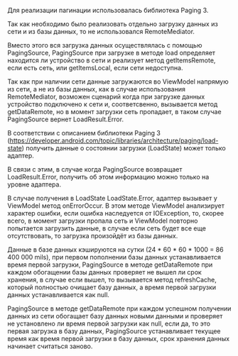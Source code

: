 
Для реализации пагинации использовалась библиотека Paging 3.

Так как необходимо было реализовать отдельно загрузку данных из сети и из базы данных, то не использовался RemoteMediator.

Вместо этого вся загрузка данных осуществлялась с помощью PagingSource, PagingSource при загрузке в методе load определяет находится ли устройство в сети и реализует метод getItemsRemote, если есть сеть, или getItemsLocal, если сети недоступна.

Так как при наличии сети данные загружаются во ViewModel напрямую из сети, а не из базы данных, как в случае использования RemoteMediator, возможен сценарий когда при загрузке данных устройство подключено к сети и, соответсвенно, вызывается метод getDataRemote, но в момент загрузки сеть пропадает, в таком случае PagingSource вернет LoadResult.Error.

В соответствии с описанием библиотеки Paging 3 (https://developer.android.com/topic/libraries/architecture/paging/load-state) получить данные о состоянии загрузки (LoadState) может только адаптер. 

В связи с этим, в случае когда PagingSource возвращает LoadResult.Error, получить об этом информацию можно только на уровне адаптера.

В случае получения в LoadState LoadState.Error, адаптер вызывает у ViewModel метод onErrorOccur. В этом методе ViewModel анализирует характер ошибки, если ошибка наследуется от IOException, то, скорее всего, в момент загрузки пропала сеть и ViewModel повторно попытается загрузить данные, в случае если сеть будет все еще отсутствовать, то загрузка произойдёт из базы данных.

Данные в базе данных кэшируются на сутки (24 * 60 * 60 * 1000 = 86 400 000 mils), при первом пополнении базы данных устанавливается время первой загрузки, PagingSource в методе getDataRemote при каждом обогащении базы данных проверяет не вышел ли срок хранения, в случае если вышел, то вызывается метод refreshCache, который полностью очищает базу данных, а время первой загрузки данных устанавливается как null.

PagingSource в методе getDataRemote при каждом успешном получении данных из сети обогащает базу данных новыми данными и проверяет не установлено ли время первой загрузки как null, если да, то это первая загрузка в базу данных, PagingSource устанавливает текущее время как время первой загрузки в базу данных, срок хранения данных начинает считаться заново. 
